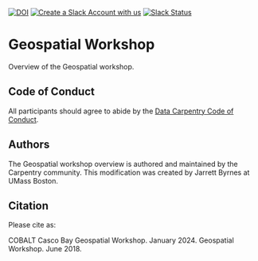 [![DOI](https://zenodo.org/badge/124151544.svg)](https://zenodo.org/badge/latestdoi/124151544) [![Create a Slack Account with us](https://img.shields.io/badge/Create_Slack_Account-The_Carpentries-071159.svg)](https://slack-invite.carpentries.org/)
[![Slack Status](https://img.shields.io/badge/Slack_Channel-dc--geospatial-E01563.svg)](https://carpentries.slack.com/messages/C9ME7G5RD)

# Geospatial Workshop

Overview of the Geospatial workshop.

## Code of Conduct

All participants should agree to abide by the [Data Carpentry Code of Conduct](https://www.datacarpentry.org/code-of-conduct/).

## Authors

The Geospatial workshop overview is authored and maintained by the Carpentry community. This modification was created by Jarrett Byrnes at UMass Boston.

## Citation

Please cite as:

COBALT Casco Bay Geospatial Workshop. January 2024.
Geospatial Workshop. June 2018.


